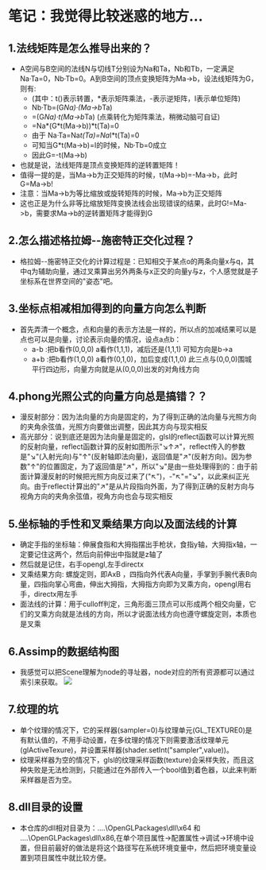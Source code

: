 # 笔记：我觉得比较迷惑的地方...

## 1.法线矩阵是怎么推导出来的？
* A空间与B空间的法线N与切线T分别设为Na和Ta，Nb和Tb，一定满足Na·Ta=0，Nb·Tb=0。A到B空间的顶点变换矩阵为Ma->b，设法线矩阵为G，则有: 
   * (其中：t()表示转置，*表示矩阵乘法，-表示逆矩阵，I表示单位矩阵) 
   * Nb·Tb=(G*Na)·(Ma->b*Ta) 
   * =(G*Na)·t(Ma->b*Ta) (点乘转化为矩阵乘法，稍微动脑可自证) 
   * =Na*(G*t(Ma->b))*t(Ta)=0 
   * 由于 Na·Ta=Na*t(Ta)=Na*I*t(Ta)=0 
   * 可知当G*t(Ma->b)=I的时候，Nb·Tb=0成立 
   * 因此G=-t(Ma->b) 
* 也就是说，法线矩阵是顶点变换矩阵的逆转置矩阵！
* 值得一提的是，当Ma->b为正交矩阵的时候，t(Ma->b)=-Ma->b，此时G=Ma->b! 
* 注意：当Ma->b为等比缩放或旋转矩阵的时候，Ma->b为正交矩阵 
* 这也正是为什么非等比缩放矩阵变换法线会出现错误的结果，此时G!=Ma->b，需要求Ma->b的逆转置矩阵才能得到G 

## 2.怎么描述格拉姆--施密特正交化过程？
* 格拉姆--施密特正交化的计算过程是：已知相交于某点o的两条向量x与q，其中q为辅助向量，通过叉乘算出另外两条与x正交的向量y与z，个人感觉就是子坐标系在世界空间的"姿态"吧。

## 3.坐标点相减相加得到的向量方向怎么判断
* 首先弄清一个概念，点和向量的表示方法是一样的，所以点的加减结果可以是点也可以是向量，讨论表示向量的情况，设点a点b： 
    * a-b :把b看作(0,0,0) a看作(1,1,1)，减后还是(1,1,1) 可知方向是b->a
    * a+b :把b看作(1,0,0) a看作(0,1,0)，加后变成(1,1,0) 此三点与(0,0,0)围城平行四边形，向量方向就是从(0,0,0)出发的对角线方向

## 4.phong光照公式的向量方向总是搞错？？
* 漫反射部分：因为法向量的方向是固定的，为了得到正确的法向量与光照方向的夹角余弦值，光照方向要做出调整，因此其方向与现实相反
* 高光部分：说到底还是因为法向量是固定的，glsl的reflect函数可以计算光照的反射向量，reflect函数计算的反射如图所示"↘↑↗"，reflect传入的参数是"↘"(入射光向)与"↑"(反射轴即法向量)，返回值是"↗"(反射方向)。因为参数"↑"的位置固定，为了返回值是"↗"，所以"↘"是由一些处理得到的：由于前面计算漫反射的时候把光照方向反过来了("↖")，-"↖"="↘"，以此来纠正光向。由于reflect计算出的"↗"是从片段指向外面，为了得到正确的反射方向与视角方向的夹角余弦值，视角方向也会与现实相反

## 5.坐标轴的手性和叉乘结果方向以及面法线的计算
* 确定手指的坐标轴：伸展食指和大拇指摆出手枪状，食指y轴，大拇指x轴，一定要记住这两个，然后向前伸出中指就是z轴了
* 然后就是记住，右手opengl,左手directx
* 叉乘结果方向: 螺旋定则，即AxB ，四指向外代表A向量，手掌到手腕代表B向量，四指向掌心弯曲，伸出大拇指，大拇指方向即为叉乘方向，opengl用右手，directx用左手
* 面法线的计算：用于culloff判定，三角形面三顶点可以形成两个相交向量，它们的叉乘方向就是法线的方向，所以才说面法线方向也遵守螺旋定则，本质也是叉乘

## 6.Assimp的数据结构图
* 我感觉可以把Scene理解为node的寻址器，node对应的所有资源都可以通过索引来获取。
![](https://learnopengl-cn.github.io/img/03/01/assimp_structure.png)

## 7.纹理的坑
* 单个纹理的情况下，它的采样器(sampler=0)与纹理单元(GL_TEXTURE0)是有默认值的，不用手动设置，在多纹理的情况下则需要激活纹理单元(glActiveTexure)，并设置采样器(shader.setInt("sampler",value))。
* 纹理采样器为空的情况下，glsl的纹理采样函数(texture)会采样失败，而且这种失败是无法检测到，只能通过在外部传入一个bool值到着色器，以此来判断采样器是否为空。

## 8.dll目录的设置
* 本仓库的dll相对目录为：..\..\OpenGLPackages\dll\x64 和 ..\..\OpenGLPackages\dll\x86,在单个项目属性->配置属性->调试->环境中设置，但目前最好的做法是将这个路径写在系统环境变量中，然后把环境变量设置到项目属性中就比较方便。